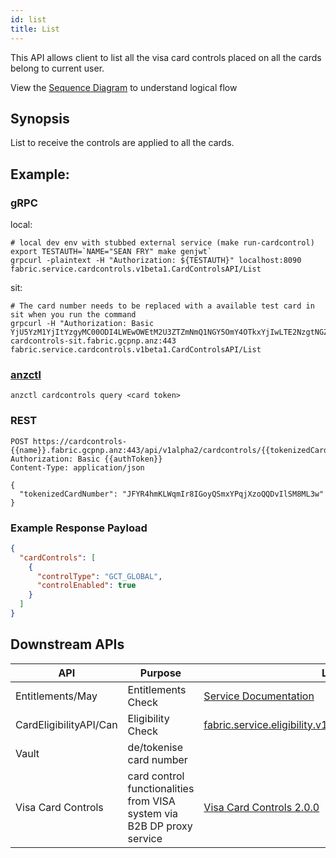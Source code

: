 ```yaml
---
id: list
title: List
---
```


This API allows client to list all the visa card controls placed on all the cards belong to current user.

View the [Sequence Diagram](https://docs.fabric.gcpnp.anz/docs/services/Card-Controls/Card-Controls#cardcontrolsapi-list) to understand logical flow

## Synopsis
List to receive the controls are applied to all the cards.

## Example:
### gRPC

local:
```shell script
# local dev env with stubbed external service (make run-cardcontrol)
export TESTAUTH=`NAME="SEAN FRY" make genjwt`
grpcurl -plaintext -H "Authorization: ${TESTAUTH}" localhost:8090  fabric.service.cardcontrols.v1beta1.CardControlsAPI/List
```

sit:
```shell script
# The card number needs to be replaced with a available test card in sit when you run the command
grpcurl -H "Authorization: Basic YjU5YzM1YjItYzgyMC00ODI4LWEwOWEtM2U3ZTZmNmQ1NGY5OmY4OTkxYjIwLTE2NzgtNGZhNi05ODdjLTRhMjkwN2JjYzQ5OQ==" cardcontrols-sit.fabric.gcpnp.anz:443 fabric.service.cardcontrols.v1beta1.CardControlsAPI/List
```

### [anzctl](https://github.com/anzx/fabric-anzctl)

```shell script
anzctl cardcontrols query <card token>
```


### REST
```http request
POST https://cardcontrols-{{name}}.fabric.gcpnp.anz:443/api/v1alpha2/cardcontrols/{{tokenizedCardNumber}}/query
Authorization: Basic {{authToken}}
Content-Type: application/json

{
  "tokenizedCardNumber": "JFYR4hmKLWqmIr8IGoyQSmxYPqjXzoQQDvIlSM8ML3w"
}
```

### Example Response Payload
```json
{
  "cardControls": [
    {
      "controlType": "GCT_GLOBAL",
      "controlEnabled": true
    }
  ]
}
```

## Downstream APIs
| API                          | Purpose                                  | Link
|------------------------------|------------------------------------------|--------------------------
| Entitlements/May             | Entitlements Check                       | [Service Documentation](https://docs.fabric.gcpnp.anz/docs/services/Entitlements/Entitlements)
| CardEligibilityAPI/Can       | Eligibility Check                        | [fabric.service.eligibility.v1beta1.CardEligibilityAPI/Can](https://docs.fabric.gcpnp.anz/docs/services/Card-Eligibility/Card-Eligibility#cardeligibilityapi-can)
| Vault                 | de/tokenise card number                  |
| Visa Card Controls           | card control functionalities from VISA system via B2B DP proxy service | [Visa Card Controls 2.0.0](https://apiau182devprt01.dev.anz/eapicorp01/sb/node/32513)
